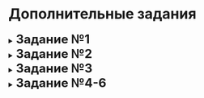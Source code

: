 
# Дополнительные задания 
<details>
<summary>
<strong style="font-size: 24px;">Задание №1</strong>
</summary>

---

+ **Написать Dockerfile, который запускает nginx и при обращении к localhost:8085 выдает страницу с приветствие "Добрый день! Это тестовое задание для меня было отличным шагом!". Разместить Dockerfile и файл index.html в GitHub в каталоге nginx.**

#### В каталоге nginx размещены все необходимые файлы.  

## Структура репозитория
```
add-tasks/
│   ├── images/
│   └── nginx/
│       ├── Dockerfile
│       ├── index.html
│       └── nginx.conf
└── 
```
nginx.conf тут нужен чтобы переопределить дефолтный порт с 80 на 8085 и указать index.html

Dockerfile
---
``` docker
FROM nginx:latest

COPY index.html /usr/share/nginx/html/index.html

COPY nginx.conf /etc/nginx/conf.d/default.conf

EXPOSE 8085

CMD ["nginx", "-g", "daemon off;"]
```
Nginx.conf
---
```nginx
server {
    listen 8085;
    server_name localhost;

    location / {
        root /usr/share/nginx/html;
        index index.html;
    }
}
```
Страница в браузере изображена ниже
---

<details>
  <summary>Скриншот работы</summary>
  <div align="center">
  
  ![alt text](images/image.png)
  
  </div>
</details>

</details>

<details>
<summary>
<strong style="font-size: 24px;">Задание №2</strong>
</summary>

---

+ **Поднять инстанс с артефакторием Nexus. Удалить стандартные репозитории и настроить proxy-репозиторий для pypi. Название для proxy-репозитория указать: test-proxy**

#### В каталоге nexus размещены все необходимые файлы.

Для выполнения этого задания также как и раньше будет попытка использовать скрипт формата "нажал на кнопку - получил результат", пришлось помучаться, но оно работает)

#### Скрипт решает следующие задачи:

+ Запуск Nexus с помощью Docker Compose;
+ Настройка админа с изменением пароля;
+ Создание прокси-репозитория для Pypi;
+ Удаление других репозиториев;
+ Создание и настройка виртуального окружения Python;
+ Проверка установки пакета через настроенный прокси-репозиторий.

#### Рассмотрим подробнее:

1. Инициализация  
Определяются необходимые переменные, такие как имя админа, новый пароль, название Docker контейнера, URL Nexus и название для прокси-репозитория.
``` bash
ADMIN_USER="admin"
NEW_PASSWORD="asuadmin"
CONTAINER_NAME="nexus"
INITIAL_PASSWORD_FILE="/nexus-data/admin.password"
NEXUS_URL="http://localhost:8086/service/rest/v1"
PROXY_REPO="test-proxy"
```
2. Запуск nexus
``` bash
echo -e "Начинаем установку..."
docker-compose up -d

echo -e "Ждём запуска Nexus..."
while ! curl -s http://localhost:8086 > /dev/null; do
    echo "Все еще ждём..."
    sleep 10
done
```
3. Дальше идет настройка пароля админа, но так как пароль уже установлен, то пропускается на данном этапе.

4. Проверка и создание репозитория

``` bash 
# Проверка того есть ли он
repository_exists() {
    local repo_name=$1
    curl -s -u "$ADMIN_USER:$ADMIN_PASS" -X GET "$NEXUS_URL/repositories/$repo_name" > /dev/null
}

# Удаление если он уже есть
echo -e "Создаём proxy-репозиторий для pypi..."
if repository_exists "$PROXY_REPO"; then
    echo "Репозиторий $PROXY_REPO уже существует. Удаляем..."
    curl -s -u "$ADMIN_USER:$ADMIN_PASS" -X DELETE "$NEXUS_URL/repositories/$PROXY_REPO"
    echo "Репозиторий $PROXY_REPO удалён."
fi

# Создание репозитория 
curl -u "$ADMIN_USER:$ADMIN_PASS" -X POST "$NEXUS_URL/repositories/pypi/proxy" \
  -H "Content-Type: application/json" \
  -d '{
    "name": "'"$PROXY_REPO"'",
    "online": true,
    "storage": {
      "blobStoreName": "default",
      "strictContentTypeValidation": true,
      "writePolicy": "allow"
    },
    "proxy": {
      "remoteUrl": "https://pypi.org/",
      "contentMaxAge": 1440,
      "metadataMaxAge": 1440
    },
    "negativeCache": {
      "enabled": true,
      "timeToLive": 1440
    },
    "httpClient": {
      "blocked": false,
      "autoBlock": true
    }
  }'
echo "Proxy-репозиторий $PROXY_REPO создан."
```

5. Удаление стандартных репозиториев

``` bash
echo -e "Удаляем стандартные репозитории..."
for repo in $(curl -s -u "$ADMIN_USER:$ADMIN_PASS" -X GET "$NEXUS_URL/repositories" | jq -r '.[].name'); do
  if [[ "$repo" != "$PROXY_REPO" ]]; then
    echo "Удаляем репозиторий: $repo"
    curl -s -u "$ADMIN_USER:$ADMIN_PASS" -X DELETE "$NEXUS_URL/repositories/$repo"
    echo "Репозиторий $repo удалён."
  fi
done
```

6. Создание виртуального окружения python и провекра настроенного репозитория

``` bash
echo -e "Создаём виртуальное окружение для Python..."
python3 -m venv venv
source venv/bin/activate

echo -e "Обновляем pip..."
pip install --upgrade pip > /dev/null

echo -e "Проверяем установку пакета через репозиторий..."
pip install --index-url http://localhost:8086/repository/test-proxy/simple/ requests > ./result.txt
```

<details>
  <summary>Скриншот работы</summary>
  <div align="center">

  ![alt text](images/image-1.png)

  ![alt text](images/image-2.png)
  
  </div>
</details>

</details>


<details>
<summary>
<strong style="font-size: 24px;">Задание №3</strong>
</summary>

---

+ **Поднять воркер(агент) для Jenkins и подключить к существующему инстансту.**

#### В каталоге jenkins размещены все необходимые файлы.

Как обычно пытаемся в автоматизацию, для выполнения задания написан docker-compose файл, который выполняет это задание.

### docker-compose.yml
``` yaml
services:
  jenkins-agent:
    image: openjdk:24-slim                      # Версия, где есть apt-get
    container_name: jenkins-agent               # Название контейнера
    working_dir: /home/jenkins/agent            # Рабочая папка
    volumes:
      - agent-work:/home/jenkins/agent/work
# Обновляемся, затем устанавливаем curl и выполняем команды, которые указаны на сайте jenkins после создания nod`ы 
    command: >
      /bin/bash -c "apt-get update &&
      apt-get upgrade -y &&
      apt-get install -y curl &&
      curl -sO ${JENKINS_URL}/jnlpJars/agent.jar &&
      java -jar agent.jar -url ${JENKINS_URL} -secret ${AGENT_SECRET} -name ${AGENT_NAME} -webSocket -workDir ${AGENT_WORKDIR}"
    networks:
      - monitoring    # Чтобы обращаться по имени контейнера jenkins
    ports:
      - "50001:50000" # Избегаем конфликта с обычным jenkins
    restart: always
volumes:
  agent-work:
networks:
  monitoring:
    external: true
```


<details>
  <summary>Скриншот работы</summary>
  <div align="center">

  ![alt text](images/image-3.png)
  
  </div>
</details>

</details>

<details>
<summary>
<strong style="font-size: 24px;">Задание №4-6</strong>
</summary>

+ **Написать скрипт на bash который на вход получает текстовый файл и выводит строки в которых есть слово testbash на экран и в дальнейшем формировует новый файл из всех найденных строк и подсчитывает это количество строк и также записывает в файл. Разместить скрипт в GitHub в каталоге bash**
+ **Создать нового пользователя в Linux и добавить его в группу sudo, настроить выполнение sudo без пароля**
+ **Просмотреть основные характеристики машины Linux: объем ОЗУ, количество ядер, объем HDD, файловую систему томов, релиз дистрибутива Linux**


**Для выполнения этих заданий был написан один скрипт который находится в каталоге bash.**  
**Также с помощью ~~чатгпт~~ написан файлик для того, чтобы проверить работает ли скрипт.** 


</details>